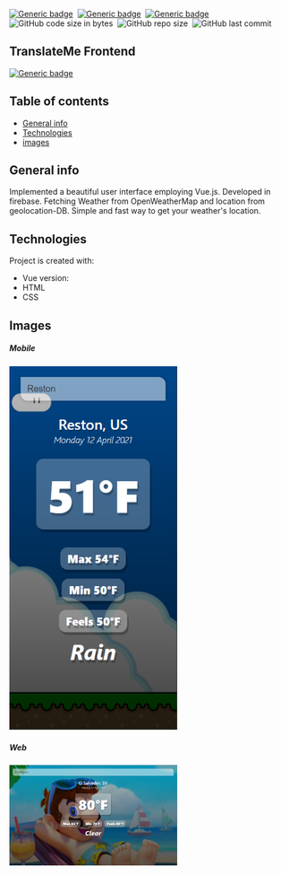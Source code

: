 [![Generic badge](https://img.shields.io/badge/Code-Vue-green.svg)](https://shields.io/)&nbsp; [![Generic badge](https://img.shields.io/badge/Code-CSS-red.svg)](https://shields.io/)&nbsp; [![Generic badge](https://img.shields.io/badge/Code-HTML-yellow.svg)](https://shields.io/)&nbsp; ![GitHub code size in bytes](https://img.shields.io/github/languages/code-size/MarioR9/MarioWeather)&nbsp; ![GitHub repo size](https://img.shields.io/github/repo-size/MarioR9/MarioWeather?color=g&label=Repo%20Size)&nbsp; ![GitHub last commit](https://img.shields.io/github/last-commit/MarioR9/MarioWeather)

## TranslateMe Frontend
[![Generic badge](https://img.shields.io/badge/Demo-Live-red.svg)](https://marioweather-666ca.web.app/)&nbsp;

## Table of contents
* [General info](#general-info)
* [Technologies](#technologies)
* [images](#images)

## General info

Implemented a beautiful user interface employing Vue.js.
Developed in firebase.
Fetching Weather from OpenWeatherMap and location from geolocation-DB. Simple and fast way to get your weather's location.
	
## Technologies

Project is created with:
* Vue version: 
* HTML
* CSS


## Images

##### Mobile
<img src="images/weather_mobie_view.PNG" width="300"> 

##### Web 
<img src="images/web_view.PNG/" width="300"> 



